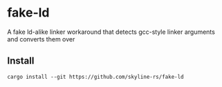# fake-ld
A fake ld-alike linker workaround that detects gcc-style linker arguments and converts them over

## Install

```
cargo install --git https://github.com/skyline-rs/fake-ld
```

